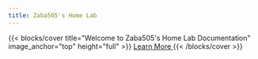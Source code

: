 ```yaml
---
title: Zaba505's Home Lab
---
```



{{< blocks/cover title="Welcome to Zaba505's Home Lab Documentation" image_anchor="top" height="full" >}}
<a class="btn btn-lg btn-primary me-3 mb-4" href="/docs/overview">
  Learn More <i class="fas fa-arrow-alt-circle-right ms-2"></i>
</a>
{{< /blocks/cover >}}